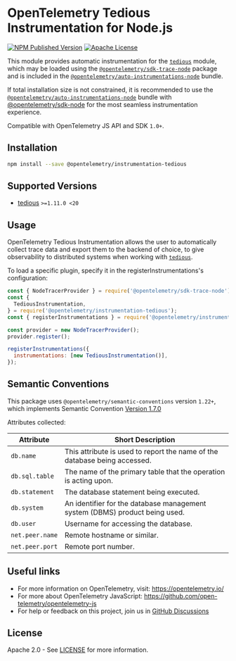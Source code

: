 # OpenTelemetry Tedious Instrumentation for Node.js

[![NPM Published Version][npm-img]][npm-url]
[![Apache License][license-image]][license-image]

This module provides automatic instrumentation for the [`tedious`](https://github.com/tediousjs/tedious) module, which may be loaded using the [`@opentelemetry/sdk-trace-node`](https://github.com/open-telemetry/opentelemetry-js/tree/main/packages/opentelemetry-sdk-trace-node) package and is included in the [`@opentelemetry/auto-instrumentations-node`](https://www.npmjs.com/package/@opentelemetry/auto-instrumentations-node) bundle.

If total installation size is not constrained, it is recommended to use the [`@opentelemetry/auto-instrumentations-node`](https://www.npmjs.com/package/@opentelemetry/auto-instrumentations-node) bundle with [@opentelemetry/sdk-node](`https://www.npmjs.com/package/@opentelemetry/sdk-node`) for the most seamless instrumentation experience.

Compatible with OpenTelemetry JS API and SDK `1.0+`.

## Installation

```bash
npm install --save @opentelemetry/instrumentation-tedious
```

## Supported Versions

- [tedious](https://www.npmjs.com/package/tedious) `>=1.11.0 <20`

## Usage

OpenTelemetry Tedious Instrumentation allows the user to automatically collect trace data and export them to the backend of choice, to give observability to distributed systems when working with [`tedious`](https://github.com/tediousjs/tedious).

To load a specific plugin, specify it in the registerInstrumentations's configuration:

```js
const { NodeTracerProvider } = require('@opentelemetry/sdk-trace-node');
const {
  TediousInstrumentation,
} = require('@opentelemetry/instrumentation-tedious');
const { registerInstrumentations } = require('@opentelemetry/instrumentation');

const provider = new NodeTracerProvider();
provider.register();

registerInstrumentations({
  instrumentations: [new TediousInstrumentation()],
});
```

## Semantic Conventions

This package uses `@opentelemetry/semantic-conventions` version `1.22+`, which implements Semantic Convention [Version 1.7.0](https://github.com/open-telemetry/opentelemetry-specification/blob/v1.7.0/semantic_conventions/README.md)

Attributes collected:

| Attribute       | Short Description                                                           |
| --------------- | --------------------------------------------------------------------------- |
| `db.name`       | This attribute is used to report the name of the database being accessed.   |
| `db.sql.table`  | The name of the primary table that the operation is acting upon.            |
| `db.statement`  | The database statement being executed.                                      |
| `db.system`     | An identifier for the database management system (DBMS) product being used. |
| `db.user`       | Username for accessing the database.                                        |
| `net.peer.name` | Remote hostname or similar.                                                 |
| `net.peer.port` | Remote port number.                                                         |

## Useful links

- For more information on OpenTelemetry, visit: <https://opentelemetry.io/>
- For more about OpenTelemetry JavaScript: <https://github.com/open-telemetry/opentelemetry-js>
- For help or feedback on this project, join us in [GitHub Discussions][discussions-url]

## License

Apache 2.0 - See [LICENSE][license-url] for more information.

[discussions-url]: https://github.com/open-telemetry/opentelemetry-js/discussions
[license-url]: https://github.com/open-telemetry/opentelemetry-js-contrib/blob/main/LICENSE
[license-image]: https://img.shields.io/badge/license-Apache_2.0-green.svg?style=flat
[npm-url]: https://www.npmjs.com/package/@opentelemetry/instrumentation-tedious
[npm-img]: https://badge.fury.io/js/%40opentelemetry%2Finstrumentation-tedious.svg
